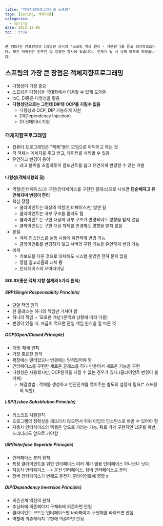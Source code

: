 ```yaml
---
title: "객체지향프로그래밍과 스프링"
tags: [spring, 객체지향]
categories:
  - spring
date: 2022-12-05
toc : true
---
```


`본 POST는 인프런강의 [김영한 강사의 '스프링 핵심 원리 - 기본편']을 듣고 정리하였습니다. 모든 저작권은 인프런 및 김영한 강사에 있습니다. 문제가 될 시 삭제 하도록 하겠습니다.` 

## 스프링의 가장 큰 장점은 객체지향프로그래밍
- 다형성이 가장 중요
- 스프링은 다형성을 극대화해서 이용할 수 있게 도와줌
- IoC, DI등은 다형성을 활용
- **다형성만으로는 그런데 DIP와 OCP를 지킬수 없음**
    - 다형성과 OCP, DIP 가능하게 지원
    - DI(Dependency Injection)
    - DI 컨테이너 지원


### 객체지향프로그래밍
- 컴퓨터 프로그래밍은 "객체"들의 모임으로 파악하고 하는 것
- 각 객체는 메세지를 주고 받고, 데이터를 처리할 수 있음
- 유연하고 변경이 용이
    - 레고 블럭을 조립하듯이 컴포넌트를 쉽고 유연하게 변경할 수 있는 개발

#### 다형성(객체지향의 꽃)
- 역할(인터페이스)과 구현(인터페이스를 구현한 클래스)으로 나뉘면 **단순해지고 유연해지며 변경이 편리**
- 핵심 장점
    - 클라이언트는 대상의 역할(인터페이스)만 알면 됨
    - 클라이언트는 내부 구조를 몰라도 됨
    - 클라이언트는 구현 대상의 내부 구조가 변경되어도 영향을 받지 않음
    - 클라이언트는 구현 대상 자체를 변경해도 영향을 받지 않음
- 본질
    - 객체 인스턴스를 실행 시점에 유연하게 변경 가능
    - 클라이언트를 변경하지 않고 서버의 구현 기능을 유연하게 변경 가능
- 예제
    - 키보드를 다른 것으로 대체해도 시스템 운영엔 전혀 문제 없음
    - 정렬 알고리즘의 대체 등
    - 인터페이스의 오버라이딩

#### SOLID(좋은 객체 지향 설계의 5가지 원칙)
##### SRP(Single Responsibility Principle)
- 단일 책임 원칙
- 한 클래스는 하나의 책임만 가져야 함
- 하나의 책임 = '모호한 개념'(문맥과 상황에 따라 다름)
- 변경이 있을 때, 파급이 적으면 단일 책임 원칙을 잘 따른 것

##### OCP(Open/Closed Principle)
- 개방-폐쇄 원칙
- 가장 중요한 원칙
- 확장에는 열려있으나 변경에는 닫혀있어야 함
- 인터페이스를 구현한 새로운 클래스를 하나 만들어서 새로운 기능을 구현
- 다형성은 사용했지만, OCP원칙을 지킬 수 없는 경우가 있다.(클라이언트 변경이 불가피)
    - 해결방법 : 객체를 생성하고 연관관계를 맺어주는 별도의 설정자 필요(* 스프링의 역할)

##### LSP(Liskov Substitution Principle)
- 리스코프 치환원칙
- 프로그램의 정확성을 깨뜨리지 않으면서 하위 타입의 인스턴스로 바꿀 수 있어야 함
- 자동차 인터페이스의 엑셀은 앞으로 가라는 기능, 뒤로 가게 구현하면 LSP를 위반, 느리더라도 앞으로 가야함

##### ISP(Interface Seperate Principle)
- 인터페이스 분리 원칙
- 특정 클라이언트를 위한 인터페이스 여러 개가 범용 인터페이스 하나보다 낫다.
- 자동차 인터페이스 --> 운전 인터페이스, 정비 인터페이스로 분리
- 정버 인터페이스가 변해도 운전자 클라이언트에 영향 x

##### DIP(Dependency Inversion Principle)
- 의존관계 역전의 원칙
- 추상화에 의존해야지 구체화에 의존하면 안됨
- 클라이언트 코드는 인터페이스만 바라봐야지 구현체를 바라보면 안됨
- 역할에 의존해야지 구현에 의존하면 안됨

